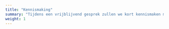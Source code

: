 ```yaml
---
title: "Kennismaking"
summary: "Tijdens een vrijblijvend gesprek zullen we kort kennismaken met elkaar. Daarna krijg je een uitgebreide vragenlijst van mij, die je kan invullen en terugsturen, zodat ik een breed beeld krijg van jouw situatie."
weight: 1
---
```

